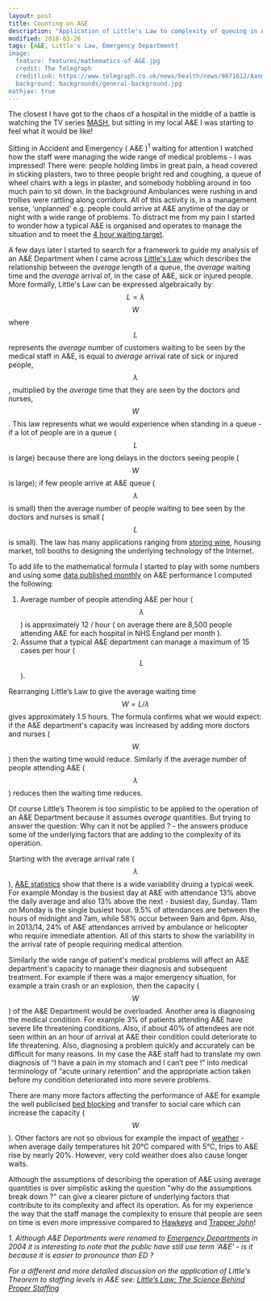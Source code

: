 ```yaml
---
layout: post
title: Counting on A&E
description: "Application of Little's Law to complexity of queuing in A&E. "
modified: 2018-03-26
tags: [A&E, Little's Law, Emergency Department]
image:
  feature: features/mathematics-of-A&E.jpg
  credit: The Telegraph
  creditlink: https://www.telegraph.co.uk/news/health/news/9871612/AandE-departments-so-short-staffed-four-in-10-doctors-are-locums-warns-report.html
  background: backgrounds/general-background.jpg
mathjax: true
---
```


The closest I have got to the chaos of a hospital in the middle of a battle is watching the TV series <a href="https://en.wikipedia.org/wiki/M*A*S*H_(TV_series))">MASH</a>, but sitting in my local A&E I was starting to feel what it would be like!

Sitting in Accident and Emergency ( A&E )<sup>1</sup> waiting for attention I watched
how the staff were managing the wide range of medical problems - I was impressed! There were:
people holding limbs in great pain, a head covered in sticking plasters, two to three people bright red and coughing, a queue of wheel chairs with a legs in plaster, and somebody hobbling around in too much pain to sit down. In the background Ambulances were rushing in and trollies were rattling along corridors.
All of this activity is, in a management sense, ‘unplanned’ e.g. people could arrive at A&E anytime of the day or night with a wide range of problems.  To distract me from my pain I started to wonder how a typical A&E is organised and operates to manage the situation and to meet the [4 hour waiting target](https://en.wikipedia.org/wiki/Four-hour_target_in_emergency_departments).


A few days later I started to search for a framework to guide my analysis of an A&E Department when I came across <a href="https://en.wikipedia.org/wiki/Little%27s_law">Little's Law</a>
which describes the relationship between the <i>average</i> length of a queue, the <i>average</i> waiting time and the <i>average</i> arrival of, in the case of A&E, sick or injured people.  More formally, Little's Law can be expressed algebraically by: $$L=\lambda$$$$W$$ where $$L$$ represents the <i>average</i> number of customers waiting to be seen by the medical staff in A&E, is equal to
<i>average</i> arrival rate of sick or injured people, $$λ$$, multiplied by the <i>average</i> time that they are seen by the doctors and nurses, $$W$$.  This law represents
what we would experience when standing in a queue - if a lot of people are in a queue ($$L$$ is large)  because there are long delays in the doctors seeing people ($$W$$ is large); if few people arrive at A&E  queue ($$λ$$ is small) then the average number of people waiting to bee seen by the doctors and nurses is small ($$L$$ is small). The law has many applications ranging from
<a href="http://web.mit.edu/sgraves/www/papers/Little's%20Law-Published.pdf">storing wine</a>,
housing market, toll booths to designing the underlying technology of the Internet.

To add life to the mathematical formula I started to play with some numbers and
using some
<a href="https://www.england.nhs.uk/statistics/statistical-work-areas/ae-waiting-times-and-activity/statistical-work-areasae-waiting-times-and-activityae-attendances-and-emergency-admissions-2015-16-monthly-3/" >data published monthly</a> on A&E performance I computed the following:


1. Average number of people attending A&E per hour ( $$λ$$ ) is approximately 12 / hour
( on average there are 8,500 people attending A&E for each hospital in NHS England per month ).
2. Assume that a typical A&E department can manage a maximum of 15 cases per hour ( $$L$$ ).

Rearranging Little’s Law to give the average waiting time $$W = L / λ$$  gives approximately 1.5 hours.
The formula confirms what we would expect: if the A&E department's capacity was increased by adding more doctors and nurses ( $$W$$ ) then the waiting time would reduce. Similarly if the average number of people attending A&E ( $$λ$$ ) reduces then the waiting time reduces.

Of course Little’s Theorem is too simplistic to be applied to the operation of an A&E Department because it assumes <i>average</i> quantities. But
trying to answer the question: Why can it not be applied ? - the answers produce some of the underlying factors that are adding to the complexity of its operation.

Starting with the average arrival rate ( $$λ$$ ),
<a href="http://researchbriefings.files.parliament.uk/documents/SN06964/SN06964.pdf" >A&E statistics</a> show that there is a wide variability druing a typical week. For example Monday is the busiest day at A&E with attendance 13% above the daily average and also 13% above the next - busiest day, Sunday. 11am
on Monday is the single busiest hour. 9.5% of attendances are between the hours of midnight and
7am, while 58% occur between 9am and 6pm. Also, in 2013/14, 24% of A&E attendances arrived by
ambulance or helicopter who require immediate attention. All of this starts to show
the variability in the arrival rate of people requiring medical attention.

Similarly the wide range of patient's medical problems will affect an A&E department's capacity
to manage their diagnosis and subsequent treatment. For example if there was a major emergency situation, for example a train crash or an explosion, then the capacity ( $$W$$ ) of the A&E Department would be overloaded. Another area is diagnosing the medical condition. For example 3% of patients attending A&E have severe life threatening conditions. Also, if about 40% of attendees are not seen within an an hour of arrival at A&E their
condition could deteriorate to life threatening. Also, diagnosing a problem quickly and accurately can be
difficult for many reasons. In my case the A&E staff had to translate my own diagnosis of “I have a pain in my stomach and I can’t pee !” into medical terminology of “acute urinary retention” and the appropriate action taken before my condition deteriorated into more severe problems.

There are many more factors affecting the performance of A&E for example the well publicised [bed blocking](https://www.independent.co.uk/news/uk/politics/nhs-bed-blocking-delayed-transfer-care-theresa-may-funding-social-care-crisis-election-a7783936.html) and transfer to social care which can increase the capacity ( $$W$$ ). Other factors are not so obvious for example the impact of [weather](http://www.qualitywatch.org.uk/news/ae-departments-are-experiencing-perfect-storm-factors-leading-increase-waiting-times) - when average daily temperatures hit 20°C compared with 5°C, trips to A&E rise by nearly 20%. However, very cold weather does also cause longer waits.

Although the assumptions of describing the operation of A&E using average quantities is over simplistic asking the question "why do the assumptions break down ?" can give a clearer picture of underlying factors that contribute to its complexity and affect its operation. As for my experience the way that the staff manage the complexity to ensure that people are seen on time is even more impressive compared to  [Hawkeye](https://en.wikipedia.org/wiki/List_of_M*A*S*H_characters#Hawkeye_Pierce) and [Trapper John](https://en.wikipedia.org/wiki/List_of_M*A*S*H_characters#Trapper_John_McIntyre)!

<p><i>1. Although A&E Departments were renamed to
<a href="http://www.theguardian.com/politics/2003/jan/12/health.nhs">Emergency Departments</a>
in 2004 it is interesting to note that the public have still use term 'A&E' - is it because it is easier to
pronounce than ED ?</i></p>

<p><i>
For a different and more detailed discussion on the application of Little's Theorem to staffing levels in A&E see:
<a href="http://epmonthly.com/article/littles-law-the-science-behind-proper-staffing/">Little’s Law: The Science Behind Proper Staffing</a>
</i></p>
